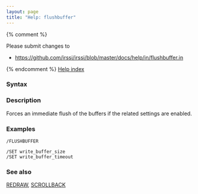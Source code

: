 ```yaml
---
layout: page
title: "Help: flushbuffer"
---
```


{% comment %}

Please submit changes to
- https://github.com/irssi/irssi/blob/master/docs/help/in/flushbuffer.in


{% endcomment %}
[Help index](/documentation/help)

### Syntax ###


### Description ###

Forces an immediate flush of the buffers if the related settings are
enabled.

### Examples ###

    /FLUSHBUFFER

    /SET write_buffer_size
    /SET write_buffer_timeout

### See also ###
[REDRAW](/documentation/help/redraw), [SCROLLBACK](/documentation/help/scrollback)


